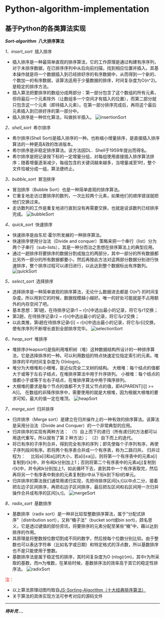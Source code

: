 # Python-algorithm-implementation

## 基于Python的各类算法实现

***Sort-algorithm*&ensp;八大排序算法**

*1、insert_sort*&ensp;插入排序

* 插入排序是一种最简单直观的排序算法，它的工作原理是通过构建有序序列，对于未排序数据，在已排序序列中从后向前扫描，找到相应位置并插入。其基本操作就是将一个数据插入到已经排好序的有序数据中，从而得到一个新的、个数加一的有序数据，该算法适用于少量数据的排序，时间复杂度为O(n^2)。是稳定的排序方法。
* 插入算法把要排序的数组分成两部分：第一部分包含了这个数组的所有元素，但将最后一个元素除外（让数组多一个空间才有插入的位置），而第二部分就只包含这一个元素（即待插入元素）。在第一部分排序完成后，再将这个最后元素插入到已排好序的第一部分中。
* 插入排序是一种优化算法，叫做拆半插入。
![insertionSort](img/insertionSort.gif)

*2、shell_sort*&ensp;希尔排序

* 希尔排序(Shell Sort)是插入排序的一种。也称缩小增量排序，是直接插入排序算法的一种更高&效的改进版本。
* 希尔排序是非稳定排序算法。该方法因DL．Shell于1959年提出而得名。
* 希尔排序是把记录按下标的一定增量分组，对每组使用直接插入排序算法排序；随着增量逐渐减少，每组包含的关键词越来越多，当增量减至1时，整个文件恰被分成一组，算法便终止。

*3、bubble_sort*&ensp;冒泡排序

* 冒泡排序（Bubble Sort）也是一种简单直观的排序算法。
* 它重复地走访过要排序的数列，一次比较两个元素，如果他们的顺序错误就把他们交换过来。
* 走访数列的工作是重复地进行直到没有再需要交换，也就是说该数列已经排序完成。
![bubbleSort](img/bubbleSort.gif)

*4、quick_sort*&ensp;快速排序

* 快速排序是由东尼·霍尔所发展的一种排序算法。
* 快速排序使用分治法（Divide and conquer）策略来把一个串行（list）分为两个子串行（sub-lists），其是一种分而治之思想在排序算法上的典型应用。
* 通过一趟排序将要排序的数据分割成独立的两部分，其中一部分的所有数据都比另外一部分的所有数据都要小，然后再按此方法对这两部分数据分别进行快速排序，整个排序过程可以递归进行，以此达到整个数据标出有序数列。
![quickSort](img/quickSort.gif)

*5、select_sort*&ensp;选择排序

* 选择排序是一种简单直观的排序算法，无论什么数据进去都是 O(n²) 的时间复杂度。所以用到它的时候，数据规模越小越好。唯一的好处可能就是不占用额外的内存空间了吧。
* 基本思想：第1趟，在待排序记录r1 ~ r[n]中选出最小的记录，将它与r1交换；
* 第2趟，在待排序记录r2 ~ r[n]中选出最小的记录，将它与r2交换；
* 以此类推，第i趟在待排序记录r[i] ~ r[n]中选出最小的记录，将它与r[i]交换，使有序序列不断增长直到全部排序完毕。
![selectionSort](img/selectionSort.gif)

*6、heap_sort*&ensp;堆排序

* 堆排序(Heapsort)是指利用堆积树（堆）这种数据结构所设计的一种排序算法，它是选择排序的一种。可以利用数组的特点快速定位指定索引的元素。堆排序的平均时间复杂度为 Ο(nlogn)。
* 堆分为大根堆和小根堆，是近似完全二叉树的结构。
  大根堆：每个结点的值都大于或等于左右子结点，在堆排序算法中用于升序排列。
  小根堆：每个结点的值都小于或等于左右子结点，在堆排序算法中用于降序排列。
* 大根堆的要求是每个节点的值都不大于其父节点的值，即A[PARENT[i]] >= A[i]。
  在数组的非降序排序中，需要使用的就是大根堆，因为根据大根堆的要求可知，最大的值一定在堆顶。
![heapSort](img/heapSort.gif)

*7、merge_sort*&ensp;归并排序

* 归并排序（Merge sort）是建立在归并操作上的一种有效的排序算法。该算法是采用分治法（Divide and Conquer）的一个非常典型的应用。
* 归并排序的实现有两种方法：
  （1）自上而下的递归（所有递归的方法都可以用迭代重写，所以就有了第 2 种方法）；
  （2）自下而上的迭代。
* 将已有序的子序列合并，得到完全有序的序列；即先使每个子序列有序，再使子序列段间有序。若将两个有序表合并成一个有序表，称为二路归并。
  归并过程为：
  &ensp;&ensp;比较a[i]和a[j]的大小，若a[i]≤a[j]，则将第一个有序表中的元素a[i]复制到r[k]中，并令i和k分别加上1；否则将第二个有序表中的元素a[j]复制到r[k]中，并令j和k分别加上1，如此循环下去，直到其中一个有序表取完，然后再将另一个有序表中剩余的元素复制到r中从下标k到下标t的单元。
* 归并排序的算法我们通常用递归实现，先把待排序区间[s,t]以中点二分，接着把左边子区间排序，再把右边子区间排序，最后把左区间和右区间用一次归并操作合并成有序的区间[s,t]。
![mergeSort](img/mergeSort.gif)

*8、radix_sort*&ensp;基数排序

* 基数排序（radix sort）是一种非比较型整数排序算法，属于“分配式排序”（distribution sort），又称“桶子法”（bucket sort或bin sort)，顾名思义，它是透过键值的部份资讯，将要排序的元素分配至某些“桶”中，藉以达到排序的作用。
* 其原理是将整数按位数切割成不同的数字，然后按每个位数分别比较。由于整数也可以表达字符串（比如名字或日期）和特定格式的浮点数，所以基数排序也不是只能使用于整数。
* 基数排序法是属于稳定性的排序，其时间复杂度为O (nlog(r)m)，其中r为所采取的基数，而m为堆数，在某些时候，基数排序法的效率高于其它的稳定性排序法。
![radixSort](img/radixSort.gif)

<font color=#FF0000>注：</font>
* 以上算法原理动图均取自[JS-Sorting-Algorithm（十大经典排序算法）](https://github.com/hustcc/JS-Sorting-Algorithm.git)
* 关于算法的具体实现方法可参考对应的源码文件
- - -
***待补充 ...***
